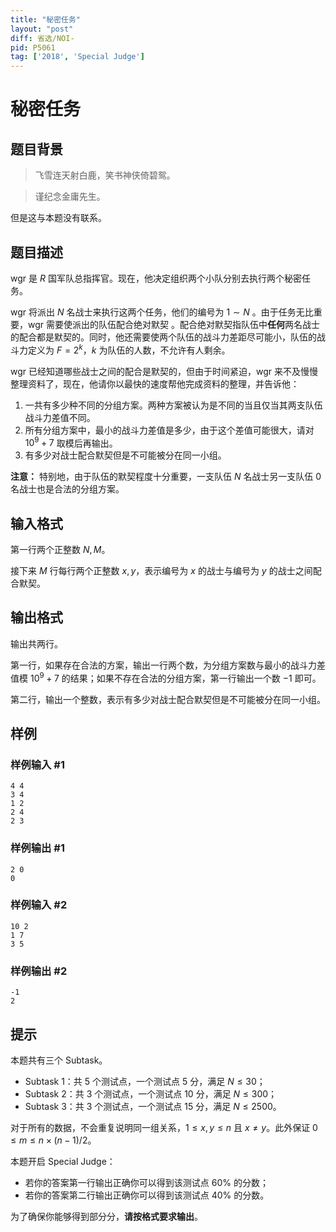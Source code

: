 ```yaml
---
title: "秘密任务"
layout: "post"
diff: 省选/NOI-
pid: P5061
tag: ['2018', 'Special Judge']
---
```

# 秘密任务
## 题目背景

>飞雪连天射白鹿，笑书神侠倚碧鸳。

>谨纪念金庸先生。

 但是这与本题没有联系。

## 题目描述

wgr 是 $R$ 国军队总指挥官。现在，他决定组织两个小队分别去执行两个秘密任务。

wgr 将派出 $N$ 名战士来执行这两个任务，他们的编号为 $1 \sim N$ 。由于任务无比重要，wgr 需要使派出的队伍配合绝对默契 。配合绝对默契指队伍中**任何**两名战士的配合都是默契的。同时，他还需要使两个队伍的战斗力差距尽可能小，队伍的战斗力定义为 $F=2^{k}$，$k$ 为队伍的人数，不允许有人剩余。

wgr 已经知道哪些战士之间的配合是默契的，但由于时间紧迫，wgr 来不及慢慢整理资料了，现在，他请你以最快的速度帮他完成资料的整理，并告诉他：

1. 一共有多少种不同的分组方案。两种方案被认为是不同的当且仅当其两支队伍战斗力差值不同。
2. 所有分组方案中，最小的战斗力差值是多少，由于这个差值可能很大，请对  $10^9+7$ 取模后再输出。
3. 有多少对战士配合默契但是不可能被分在同一小组。

**注意：** 特别地，由于队伍的默契程度十分重要，一支队伍 $N$ 名战士另一支队伍 $0$ 名战士也是合法的分组方案。

## 输入格式

第一行两个正整数 $N,M$。 

接下来 $M$ 行每行两个正整数 $x,y$，表示编号为 $x$ 的战士与编号为 $y$ 的战士之间配合默契。

## 输出格式

输出共两行。

第一行，如果存在合法的方案，输出一行两个数，为分组方案数与最小的战斗力差值模 $10^9+7$ 的结果；如果不存在合法的分组方案，第一行输出一个数 $-1$ 即可。

第二行，输出一个整数，表示有多少对战士配合默契但是不可能被分在同一小组。
## 样例

### 样例输入 #1
```
4 4
3 4
1 2
2 4
2 3
```
### 样例输出 #1
```
2 0
0
```
### 样例输入 #2
```
10 2
1 7
3 5

```
### 样例输出 #2
```
-1
2
```
## 提示

本题共有三个 Subtask。

- Subtask 1：共 $5$ 个测试点，一个测试点 $5$ 分，满足 $N≤30$；
- Subtask 2：共 $3$ 个测试点，一个测试点 $10$ 分，满足 $N≤300$；
- Subtask 3：共 $3$ 个测试点，一个测试点 $15$ 分，满足 $N≤2500$。 

对于所有的数据，不会重复说明同一组关系，$1\le x,y\le  n$ 且 $x\neq y$。此外保证 $0\le m≤n\times (n-1)/2$。


本题开启 Special Judge：

- 若你的答案第一行输出正确你可以得到该测试点 $60\%$ 的分数；
- 若你的答案第二行输出正确你可以得到该测试点 $40\%$ 的分数。

为了确保你能够得到部分分，**请按格式要求输出**。

